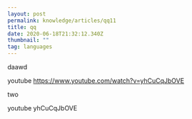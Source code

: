 ```yaml
---
layout: post
permalink: knowledge/articles/qq11
title: qq
date: 2020-06-18T21:32:12.340Z
thumbnail: ""
tag: languages
---
```

daawd

youtube https://www.youtube.com/watch?v=yhCuCqJbOVE

two

youtube yhCuCqJbOVE